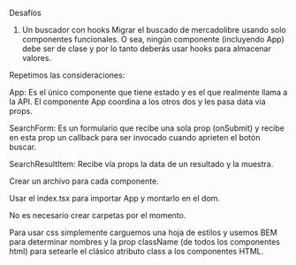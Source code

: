 Desafíos

1. Un buscador con hooks
   Migrar el buscado de mercadolibre usando solo componentes funcionales. O sea, ningún componente (incluyendo App) debe ser de clase y por lo tanto deberás usar hooks para almacenar valores.

Repetimos las consideraciones:

App: Es el único componente que tiene estado y es el que realmente llama a la API. El componente App coordina a los otros dos y les pasa data via props.

SearchForm: Es un formulario que recibe una sola prop (onSubmit) y recibe en esta prop un callback para ser invocado cuando aprieten el botón buscar.

SearchResultItem: Recibe vía props la data de un resultado y la muestra.

Crear un archivo para cada componente.

Usar el index.tsx para importar App y montarlo en el dom.

No es necesario crear carpetas por el momento.

Para usar css simplemente carguemos una hoja de estilos y usemos BEM para determinar nombres y la prop className (de todos los componentes html) para setearle el clásico atributo class a los componentes HTML.
